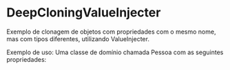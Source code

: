 # DeepCloningValueInjecter
Exemplo de clonagem de objetos com propriedades com o mesmo nome, mas com tipos diferentes, utilizando ValueInjecter.

Exemplo de uso: Uma classe de domínio chamada Pessoa com as seguintes propriedades:

<script src="https://gist.github.com/tiagoavila/8227332a4d55e006a6332108aaf96ce5.js"></script>

